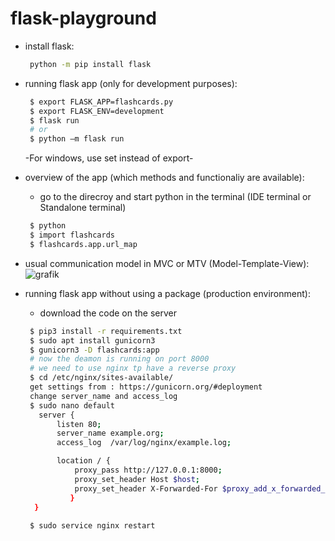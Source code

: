 # flask-playground
* install flask:
   ```sh
    python -m pip install flask 
   ```
   
* running flask app (only for development purposes):
   ```sh
    $ export FLASK_APP=flashcards.py 
    $ export FLASK_ENV=development 
    $ flask run
    # or
    $ python –m flask run 
   ```
   -For windows, use set instead of export-
   
* overview of the app (which methods and functionaliy are available):
  - go to the direcroy and start python in the terminal (IDE terminal or Standalone terminal)
   ```sh
    $ python
    $ import flashcards
    $ flashcards.app.url_map
   ```

* usual communication model in MVC or MTV (Model-Template-View):
![grafik](https://user-images.githubusercontent.com/6619191/76877882-4fa61180-6874-11ea-97e1-88b7d18722c2.png)


* running flask app without using a package (production environment):
   * download the code on the server 
   ```sh
    $ pip3 install -r requirements.txt
    $ sudo apt install gunicorn3
    $ gunicorn3 -D flashcards:app
    # now the deamon is running on port 8000
    # we need to use nginx tp have a reverse proxy
    $ cd /etc/nginx/sites-available/
    get settings from : https://gunicorn.org/#deployment
    change server_name and access_log 
    $ sudo nano default 
      server {
          listen 80;
          server_name example.org;
          access_log  /var/log/nginx/example.log;

          location / {
              proxy_pass http://127.0.0.1:8000;
              proxy_set_header Host $host;
              proxy_set_header X-Forwarded-For $proxy_add_x_forwarded_for;
             }
     }
    
    $ sudo service nginx restart  
   ```
